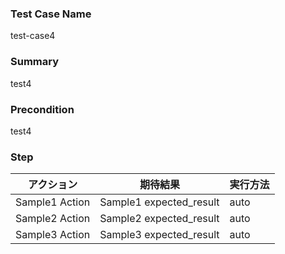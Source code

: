 ### Test Case Name
test-case4

### Summary
test4

### Precondition
test4

### Step
| アクション | 期待結果 | 実行方法 |
|---|---|---|
| Sample1 Action | Sample1 expected_result | auto |
| Sample2 Action | Sample2 expected_result | auto |
| Sample3 Action | Sample3 expected_result | auto |
